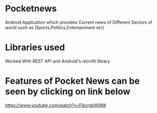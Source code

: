 # Pocketnews

Android Application which provides Current news of Different Sectors of
world such as (Sports,Politics,Entertainment etc)

# Libraries used

Worked With REST API and Android's retrofit library


# Features of Pocket News can be seen by clicking on link below

https://www.youtube.com/watch?v=FjkcrgkWj8M

